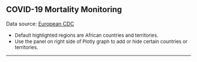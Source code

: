 ## COVID-19 Mortality Monitoring
Data source: [European CDC](https://www.ecdc.europa.eu/en/covid-19-pandemic)
- <font size="2"> Default highlighted regions are African countries and territories. </font>
- <font size="2"> Use the panel on right side of Plotly graph to add or hide certain countries or territories. </font>
---
